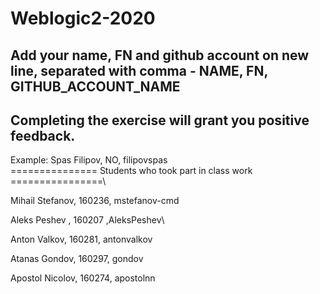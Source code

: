 # Weblogic2-2020
Add your name, FN and github account on new line, separated with comma - NAME, FN, GITHUB_ACCOUNT_NAME
------------------------------------
Completing the exercise will grant you positive feedback.
------------------------------------
Example: Spas Filipov, NO, filipovspas\
=============== Students who took part in class work ================\

Mihail Stefanov, 160236, mstefanov-cmd

Aleks Peshev , 160207 ,AleksPeshev\

Anton Valkov, 160281, antonvalkov

Atanas Gondov, 160297, gondov

Apostol Nicolov, 160274, apostolnn

